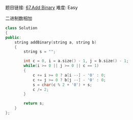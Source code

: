 题目链接: [67.Add Binary][1]
难度: Easy

二进制数相加

```cpp
class Solution
{
public:
    string addBinary(string a, string b)
    {
        string s = "";

        int c = 0, i = a.size() - 1, j = b.size() - 1;
        while(i >= 0 || j >= 0 || c == 1)
        {
            c += i >= 0 ? a[i --] - '0' : 0;
            c += j >= 0 ? b[j --] - '0' : 0;
            s = char(c % 2 + '0') + s;
            c /= 2;
        }

        return s;
    }
};
```

[1]: https://leetcode.com/problems/add-binary/